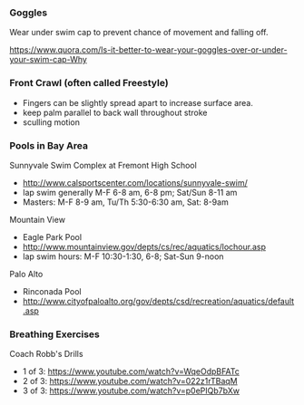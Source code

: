 ### Goggles

Wear under swim cap to prevent chance of movement and falling off.

https://www.quora.com/Is-it-better-to-wear-your-goggles-over-or-under-your-swim-cap-Why


### Front Crawl (often called Freestyle)

- Fingers can be slightly spread apart to increase surface area.
- keep palm parallel to back wall throughout stroke
- sculling motion


### Pools in Bay Area

Sunnyvale Swim Complex at Fremont High School
- http://www.calsportscenter.com/locations/sunnyvale-swim/
- lap swim generally M-F 6-8 am, 6-8 pm; Sat/Sun 8-11 am
- Masters: M-F 8-9 am, Tu/Th 5:30-6:30 am, Sat: 8-9am

Mountain View
- Eagle Park Pool
- http://www.mountainview.gov/depts/cs/rec/aquatics/lochour.asp
- lap swim hours: M-F 10:30-1:30, 6-8; Sat-Sun 9-noon

Palo Alto
- Rinconada Pool
- http://www.cityofpaloalto.org/gov/depts/csd/recreation/aquatics/default.asp


### Breathing Exercises

Coach Robb's Drills
* 1 of 3: https://www.youtube.com/watch?v=WqeOdpBFATc
* 2 of 3: https://www.youtube.com/watch?v=022z1rTBaqM
* 3 of 3: https://www.youtube.com/watch?v=p0ePIQb7bXw